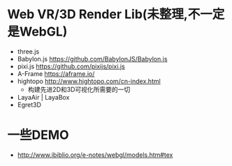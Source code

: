 # Web VR/3D Render Lib(未整理,不一定是WebGL)

- three.js
- Babylon.js <https://github.com/BabylonJS/Babylon.js>
- pixi.js <https://github.com/pixijs/pixi.js>
- A-Frame <https://aframe.io/>
- hightopo http://www.hightopo.com/cn-index.html
  - 构建先进2D和3D可视化所需要的一切
- LayaAir | LayaBox
- Egret3D

# 一些DEMO

- <http://www.ibiblio.org/e-notes/webgl/models.htm#tex>
